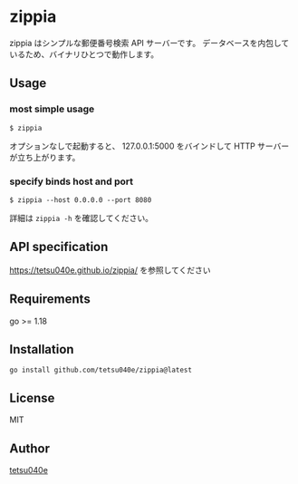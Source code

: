 # zippia

zippia はシンプルな郵便番号検索 API サーバーです。
データベースを内包しているため、バイナリひとつで動作します。

## Usage

### most simple usage
```
$ zippia
```
オプションなしで起動すると、 127.0.0.1:5000 をバインドして HTTP サーバーが立ち上がります。

### specify binds host and port

```
$ zippia --host 0.0.0.0 --port 8080
```

詳細は `zippia -h` を確認してください。

## API specification

https://tetsu040e.github.io/zippia/ を参照してください


## Requirements

go >= 1.18

## Installation

```
go install github.com/tetsu040e/zippia@latest
```

## License

MIT

## Author

[tetsu040e](https://github.com/tetsu040e)
